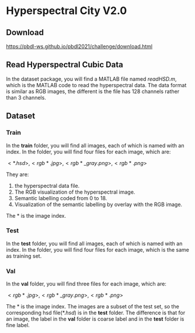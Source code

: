 # Hyperspectral City V2.0

## Download
https://pbdl-ws.github.io/pbdl2021/challenge/download.html

## Read Hyperspectral Cubic Data
In the dataset package, you will find a MATLAB file named *readHSD.m*, which is the MATLAB code to read the hyperspectral data. The data format is similar as RGB images, the different is the file has 128 channels rather than 3 channels.

## Dataset
### Train
In the __train__ folder, you will find all images, each of which is named with an index. In the folder, you will find four files for each image, which are:

$<*.hsd>, <rgb*.jpg>, <rgb*\_gray.png>, <rgb*.png>$

They are: 
1. the hyperspectral data file.
2. The RGB visualization of the hyperspectral image.
3. Semantic labelling coded from 0 to 18.
4. Visualization of the semantic labelling by overlay with the RGB image. 

The $*$ is the image index.
### Test
In the __test__ folder, you will find all images, each of which is named with an index. In the folder, you will find four files for each image, which is the same as training set.
### Val
In the __val__ folder, you will find three files for each image, which are:

$<rgb*.jpg>, <rgb*\_gray.png>, <rgb*.png>$

The $*$ is the image index. The images are a subset of the test set, so the corresponding hsd file($*.hsd$) is in the __test__ folder. The difference is that for an image, the label in the __val__ folder is coarse label and in the __test__ folder is fine label.
